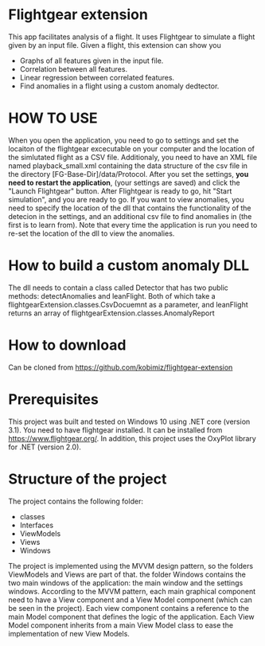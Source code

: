 # Flightgear extension
This app facilitates analysis of a flight. It uses Flightgear to simulate a flight
given by an input file. Given a flight, this extension can show you
- Graphs of all features given in the input file.
- Correlation between all features.
- Linear regression between correlated features.
- Find anomalies in a flight using a custom anomaly dedtector.

# HOW TO USE
When you open the application, you need to go to settings and set the
locaiton of the flightgear excecutable on your computer and the location
of the simlutated flight as a CSV file. Additionaly, you need to have 
an XML file named playback_small.xml containing the data structure of
the csv file in the directory [FG-Base-Dir]/data/Protocol.
After you set the settings, **you need to restart the application**, (your
settings are saved) and click the "Launch Flightgear" button. After Flightgear is ready to go,
hit "Start simulation", and you are ready to go.
If you want to view anomalies, you need to specify the location of the 
dll that contains the functionality of the detecion in the settings, and an additional
csv file to find anomalies in (the first is to learn from). Note that every time the application
is run you need to re-set the location of the dll to view the anomalies.

# How to build a custom anomaly DLL
The dll needs to contain a class called Detector that has two public methods:
detectAnomalies and leanFlight. Both of which take a flightgearExtension.classes.CsvDocuemnt
as a parameter, and leanFlight returns an array of flightgearExtension.classes.AnomalyReport

# How to download
Can be cloned from https://github.com/kobimiz/flightgear-extension

# Prerequisites
This project was built and tested on Windows 10 using .NET core (version 3.1).
You need to have flightgear installed. It can be installed from https://www.flightgear.org/.
In addition, this project uses the OxyPlot library for .NET (version 2.0).

# Structure of the project
The project contains the following folder:
- classes
- Interfaces
- ViewModels
- Views
- Windows

The project is implemented using the MVVM design pattern, so the folders ViewModels and Views are part of that.
the folder Windows contains the two main windows of the application: the main window and the settings windows.
According to the MVVM pattern, each main graphical component need to have a View component and a View Model component
(which can be seen in the project). Each view component contains a reference to the main Model component that 
defines the logic of the application. Each View Model component inherits from a main View Model class to
ease the implementation of new View Models.
